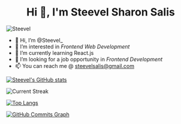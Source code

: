 <h1 align="center">Hi 👋, I'm Steevel Sharon Salis</h1>
<p align="left"> <img src="https://komarev.com/ghpvc/?username=Steevel&label=Profile%20views&color=129e00&style=plastic" alt="Steevel" /> </p>

- 👋 Hi, I’m @Steevel_
- 👀 I’m interested in *Frontend Web Development*
- 🌱 I’m currently learning React.js
- 💞️ I’m looking for a job opportunity in *Frontend Development*
- 📫 You can reach me @ steevelsalis@gmail.com

[![Steevel's GitHub stats](https://github-readme-stats.vercel.app/api?username=Steevel&show_icons=true&theme=algolia)](https://github.com/Steevel)
  
![Current Streak](https://github-readme-streak-stats.herokuapp.com/?user=Steevel&stroke=ffffff&background=0f172a&ring=0891b2&fire=0891b2&currStreakNum=ffffff&currStreakLabel=0891b2&sideNums=ffffff&sideLabels=ffffff&dates=ffffff&hide_border=true)

[![Top Langs](https://github-readme-stats.vercel.app/api/top-langs/?username=Steevel&theme=algolia&layout=compact)](https://github.com/Steevel) 

<a href="http://www.github.com/Steevel"><img src="https://activity-graph.herokuapp.com/graph?username=Steevel&bg_color=0f172a&color=ffffff&line=14b8a6&point=ffffff&area_color=0f172a&area=true&hide_border=true&custom_title=GitHub%20Commits%20Graph" alt="GitHub Commits Graph" /></a>
